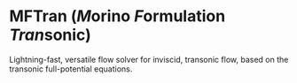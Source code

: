 # MFTran (*M*orino *F*ormulation *Tran*sonic)
Lightning-fast, versatile flow solver for inviscid, transonic flow, based on the transonic full-potential equations.
